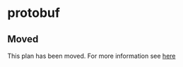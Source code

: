 # protobuf

## Moved

This plan has been moved. For more information see [here](https://github.com/habitat-sh/core-plans#additional-plans)
